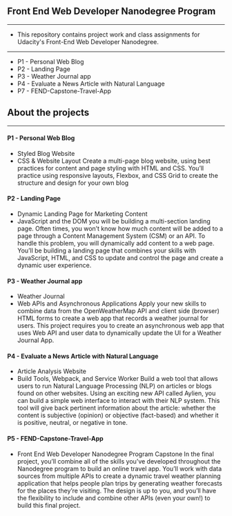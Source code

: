 ## Front End Web Developer Nanodegree Program ##
---
- This repository contains project work and class assignments for Udacity's Front-End Web Developer Nanodegree.
---
- P1 - Personal Web Blog
- P2 - Landing Page
- P3 - Weather Journal app
- P4 - Evaluate a News Article with Natural Language
- P7 - FEND-Capstone-Travel-App

## About the projects ##
---
#### P1 - Personal Web Blog ####
- Styled Blog Website
- CSS & Website Layout
 Create a multi-page blog website, using best practices for content and page styling with HTML and CSS. You’ll practice using responsive layouts, Flexbox, and CSS Grid to create the structure and design for your own blog

#### P2 - Landing Page ####
- Dynamic Landing Page for Marketing Content
- JavaScript and the DOM
you will be building a multi-section landing page. Often times, you won’t know how much content will be added to a page  through a Content Management System (CSM) or an API. To handle this problem, you will dynamically add content to a web page. You’ll be building a landing page that combines your skills with JavaScript, HTML, and CSS to update and control the page and create a dynamic user experience.

#### P3 - Weather Journal app
- Weather Journal
- Web APIs and Asynchronous Applications
Apply your new skills to combine data from the OpenWeatherMap API and client side (browser) HTML forms to create a web app that records a weather journal for users. This project requires you to create an asynchronous web app that uses Web API and user data to dynamically update the UI for a Weather Journal App.

#### P4 - Evaluate a News Article with Natural Language
- Article Analysis Website
- Build Tools, Webpack, and Service Worker
Build a web tool that allows users to run Natural Language Processing (NLP) on articles or blogs found on other websites. Using an exciting new API called Aylien, you can build a simple web interface to interact with their NLP system. This tool will give back pertinent information about the article: whether the content is subjective (opinion) or objective (fact-based) and whether it is positive, neutral, or negative in tone.

#### P5 - FEND-Capstone-Travel-App
- Front End Web Developer Nanodegree Program Capstone
In the final project, you’ll combine all of the skills you’ve developed throughout the Nanodegree program to build an online travel app. You’ll work with data sources from multiple APIs to create a dynamic travel weather planning application that helps people plan trips by generating weather forecasts for the places they’re visiting. The design is up to you, and you’ll have the flexibility to include and combine other APIs (even your own!) to build this final project.

